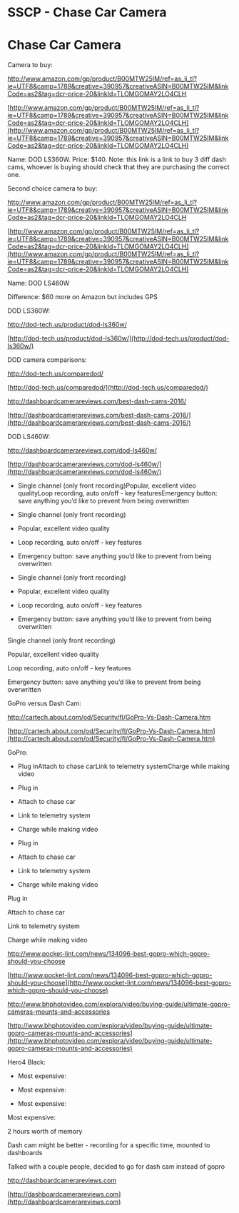 # SSCP - Chase Car Camera

# Chase Car Camera

Camera to buy:

http://www.amazon.com/gp/product/B00MTW25IM/ref=as_li_tl?ie=UTF8&camp=1789&creative=390957&creativeASIN=B00MTW25IM&linkCode=as2&tag=dcr-price-20&linkId=TLOMGOMAY2LO4CLH

[http://www.amazon.com/gp/product/B00MTW25IM/ref=as_li_tl?ie=UTF8&camp=1789&creative=390957&creativeASIN=B00MTW25IM&linkCode=as2&tag=dcr-price-20&linkId=TLOMGOMAY2LO4CLH](http://www.amazon.com/gp/product/B00MTW25IM/ref=as_li_tl?ie=UTF8&camp=1789&creative=390957&creativeASIN=B00MTW25IM&linkCode=as2&tag=dcr-price-20&linkId=TLOMGOMAY2LO4CLH)

Name: DOD LS360W. Price: $140. Note: this link is a link to buy 3 diff dash cams, whoever is buying should check that they are purchasing the correct one.

Second choice camera to buy:

http://www.amazon.com/gp/product/B00MTW25IM/ref=as_li_tl?ie=UTF8&camp=1789&creative=390957&creativeASIN=B00MTW25IM&linkCode=as2&tag=dcr-price-20&linkId=TLOMGOMAY2LO4CLH

[http://www.amazon.com/gp/product/B00MTW25IM/ref=as_li_tl?ie=UTF8&camp=1789&creative=390957&creativeASIN=B00MTW25IM&linkCode=as2&tag=dcr-price-20&linkId=TLOMGOMAY2LO4CLH](http://www.amazon.com/gp/product/B00MTW25IM/ref=as_li_tl?ie=UTF8&camp=1789&creative=390957&creativeASIN=B00MTW25IM&linkCode=as2&tag=dcr-price-20&linkId=TLOMGOMAY2LO4CLH)

Name: DOD LS460W

Difference: $60 more on Amazon but includes GPS

DOD LS360W:

http://dod-tech.us/product/dod-ls360w/

[http://dod-tech.us/product/dod-ls360w/](http://dod-tech.us/product/dod-ls360w/)

DOD camera comparisons:

http://dod-tech.us/comparedod/

[http://dod-tech.us/comparedod/](http://dod-tech.us/comparedod/)

http://dashboardcamerareviews.com/best-dash-cams-2016/

[http://dashboardcamerareviews.com/best-dash-cams-2016/](http://dashboardcamerareviews.com/best-dash-cams-2016/)

DOD LS460W:

http://dashboardcamerareviews.com/dod-ls460w/

[http://dashboardcamerareviews.com/dod-ls460w/](http://dashboardcamerareviews.com/dod-ls460w/)

* Single channel (only front recording)Popular, excellent video qualityLoop recording, auto on/off - key featuresEmergency button: save anything you’d like to prevent from being overwritten
* Single channel (only front recording)
* Popular, excellent video quality
* Loop recording, auto on/off - key features
* Emergency button: save anything you’d like to prevent from being overwritten

* Single channel (only front recording)
* Popular, excellent video quality
* Loop recording, auto on/off - key features
* Emergency button: save anything you’d like to prevent from being overwritten

Single channel (only front recording)

Popular, excellent video quality

Loop recording, auto on/off - key features

Emergency button: save anything you’d like to prevent from being overwritten

GoPro versus Dash Cam:

http://cartech.about.com/od/Security/fl/GoPro-Vs-Dash-Camera.htm

[http://cartech.about.com/od/Security/fl/GoPro-Vs-Dash-Camera.htm](http://cartech.about.com/od/Security/fl/GoPro-Vs-Dash-Camera.htm)

GoPro:

* Plug inAttach to chase carLink to telemetry systemCharge while making video
* Plug in
* Attach to chase car
* Link to telemetry system
* Charge while making video

* Plug in
* Attach to chase car
* Link to telemetry system
* Charge while making video

Plug in

Attach to chase car

Link to telemetry system

Charge while making video

http://www.pocket-lint.com/news/134096-best-gopro-which-gopro-should-you-choose

[http://www.pocket-lint.com/news/134096-best-gopro-which-gopro-should-you-choose](http://www.pocket-lint.com/news/134096-best-gopro-which-gopro-should-you-choose)

http://www.bhphotovideo.com/explora/video/buying-guide/ultimate-gopro-cameras-mounts-and-accessories

[http://www.bhphotovideo.com/explora/video/buying-guide/ultimate-gopro-cameras-mounts-and-accessories](http://www.bhphotovideo.com/explora/video/buying-guide/ultimate-gopro-cameras-mounts-and-accessories)

Hero4 Black:

* Most expensive:
* Most expensive:

* Most expensive:

Most expensive:

2 hours worth of memory

Dash cam might be better - recording for a specific time, mounted to dashboards

Talked with a couple people, decided to go for dash cam instead of gopro

http://dashboardcamerareviews.com

[http://dashboardcamerareviews.com](http://dashboardcamerareviews.com)

